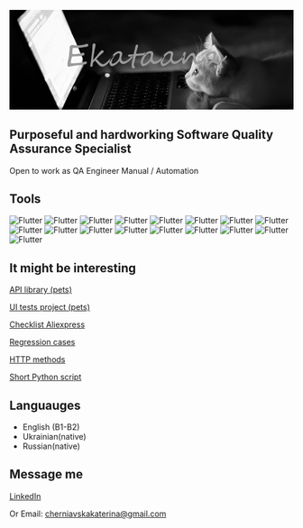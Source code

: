 ![Header](https://github.com/Ekataana/Ekataana/blob/main/assets/header.png)

## Purposeful and hardworking Software Quality Assurance Specialist 
Open to work as QA Engineer Manual / Automation

## Tools

![Flutter](https://img.shields.io/badge/-github-black?style=for-the-badge&logo=github)
![Flutter](https://img.shields.io/badge/-jira-black?style=for-the-badge&logo=jira)
![Flutter](https://img.shields.io/badge/-trello-black?style=for-the-badge&logo=trello)
![Flutter](https://img.shields.io/badge/-testrail-black?style=for-the-badge&logo=testrail)
![Flutter](https://img.shields.io/badge/-html5-black?style=for-the-badge&logo=html5)
![Flutter](https://img.shields.io/badge/-css3-black?style=for-the-badge&logo=css3)
![Flutter](https://img.shields.io/badge/-mysql-black?style=for-the-badge&logo=mysql)
![Flutter](https://img.shields.io/badge/-java-black?style=for-the-badge&logo=java)
![Flutter](https://img.shields.io/badge/-python-black?style=for-the-badge&logo=python)
![Flutter](https://img.shields.io/badge/-selenium-black?style=for-the-badge&logo=selenium)
![Flutter](https://img.shields.io/badge/-docker-black?style=for-the-badge&logo=docker)
![Flutter](https://img.shields.io/badge/-jenkins-black?style=for-the-badge&logo=jenkins)
![Flutter](https://img.shields.io/badge/-devtools-black?style=for-the-badge&logo=appveyor)
![Flutter](https://img.shields.io/badge/-django-black?style=for-the-badge&logo=django)
![Flutter](https://img.shields.io/badge/-postman-black?style=for-the-badge&logo=postman)
![Flutter](https://img.shields.io/badge/-soapui-black?style=for-the-badge&logo=soapui)
![Flutter](https://img.shields.io/badge/-virtual_box-black?style=for-the-badge&logo=virtualbox)


## It might be interesting
[API library (pets)](https://github.com/Ekataana/API_pets)

[UI tests project (pets)](https://github.com/Ekataana/Selenium_UI_Pet)

[Checklist Aliexpress](https://docs.google.com/spreadsheets/d/1rASZO6llpiqKp1Og_kPpaIeOnnREucHIU8pLPq9M0IE/edit?usp=sharing)

[Regression cases](https://docs.google.com/spreadsheets/d/1MD-Wz-praAzDy1K3TtCjcae1GX09f_HpxAXCn1gYrWw/edit?usp=sharing)

[HTTP methods](https://docs.google.com/spreadsheets/d/1aIkdFSgCS7iUeqG-MnQBWCCRq6xXHLsilzUROJSy6-E/edit?usp=sharing)

[Short Python script](https://github.com/Ekataana/byStepik-first-)



## Languauges
- English (B1-B2)
- Ukrainian(native)
- Russian(native)

## Message me
[LinkedIn](https://www.linkedin.com/in/kateryna-cherniavska/)

Or Email: cherniavskakaterina@gmail.com

[def]: https://img.shields.io/badge/-Check-list-AliExpress-white?style=for-the-badge&logo
[def2]: https://github.com/Ekataana/Check-list-AliExpress
